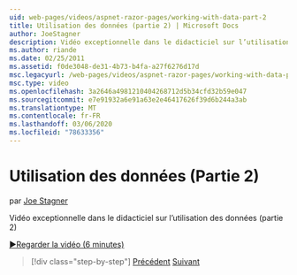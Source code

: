 ```yaml
---
uid: web-pages/videos/aspnet-razor-pages/working-with-data-part-2
title: Utilisation des données (partie 2) | Microsoft Docs
author: JoeStagner
description: Vidéo exceptionnelle dans le didacticiel sur l’utilisation des données (partie 2)
ms.author: riande
ms.date: 02/25/2011
ms.assetid: f0de3048-de31-4b73-b4fa-a27f6276d17d
msc.legacyurl: /web-pages/videos/aspnet-razor-pages/working-with-data-part-2
msc.type: video
ms.openlocfilehash: 3a2646a4981210404268712d5b34cfd32b59e047
ms.sourcegitcommit: e7e91932a6e91a63e2e46417626f39d6b244a3ab
ms.translationtype: MT
ms.contentlocale: fr-FR
ms.lasthandoff: 03/06/2020
ms.locfileid: "78633356"
---
```

# <a name="working-with-data-part-2"></a>Utilisation des données (Partie 2)

par [Joe Stagner](https://github.com/JoeStagner)

Vidéo exceptionnelle dans le didacticiel sur l’utilisation des données (partie 2)

[&#9654;Regarder la vidéo (6 minutes)](https://channel9.msdn.com/Blogs/ASP-NET-Site-Videos/working-with-data-(part-2))

> [!div class="step-by-step"]
> [Précédent](working-with-data-part-1.md)
> [Suivant](displaying-data-in-a-grid.md)
